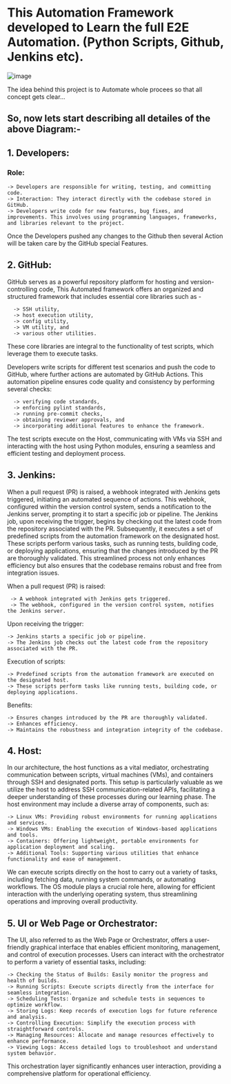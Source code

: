 # This Automation Framework developed to Learn the full E2E Automation. (Python Scripts, Github, Jenkins etc).

![image](https://github.com/user-attachments/assets/a07fda81-41f4-4d60-97c0-00b9856bb767)


The idea behind this project is to Automate whole procees so that all concept gets clear...

## So, now lets start describing all detailes of the above Diagram:-

## **1. Developers:**

### Role: 
    -> Developers are responsible for writing, testing, and committing code.
    -> Interaction: They interact directly with the codebase stored in GitHub. 
    -> Developers write code for new features, bug fixes, and improvements. This involves using programming languages, frameworks, and libraries relevant to the project.

Once the Developers pushed any changes to the Github then several Action will be taken care by the GitHub special Features.
 
## **2. GitHub:**

GitHub serves as a powerful repository platform for hosting and version-controlling code, This Automated framework offers an organized and structured framework that includes essential core libraries such as - 

      -> SSH utility, 
      -> host execution utility, 
      -> config utility, 
      -> VM utility, and 
      -> various other utilities. 

These core libraries are integral to the functionality of test scripts, which leverage them to execute tasks. 

Developers write scripts for different test scenarios and push the code to GitHub, where further actions are automated by GitHub Actions. 
This automation pipeline ensures code quality and consistency by performing several checks:

      -> verifying code standards, 
      -> enforcing pylint standards, 
      -> running pre-commit checks, 
      -> obtaining reviewer approvals, and 
      -> incorporating additional features to enhance the framework. 
      
The test scripts execute on the Host, communicating with VMs via SSH and interacting with the host using Python modules, ensuring a seamless and efficient testing and deployment process.

## **3. Jenkins:**

When a pull request (PR) is raised, a webhook integrated with Jenkins gets triggered, initiating an automated sequence of actions. This webhook, configured within the version control system, sends a notification to the Jenkins server, prompting it to start a specific job or pipeline. The Jenkins job, upon receiving the trigger, begins by checking out the latest code from the repository associated with the PR. Subsequently, it executes a set of predefined scripts from the automation framework on the designated host. These scripts perform various tasks, such as running tests, building code, or deploying applications, ensuring that the changes introduced by the PR are thoroughly validated. This streamlined process not only enhances efficiency but also ensures that the codebase remains robust and free from integration issues.

When a pull request (PR) is raised:

     -> A webhook integrated with Jenkins gets triggered.
     -> The webhook, configured in the version control system, notifies the Jenkins server.

Upon receiving the trigger:

    -> Jenkins starts a specific job or pipeline.
    -> The Jenkins job checks out the latest code from the repository associated with the PR.

Execution of scripts:

    -> Predefined scripts from the automation framework are executed on the designated host.
    -> These scripts perform tasks like running tests, building code, or deploying applications.

Benefits:

    -> Ensures changes introduced by the PR are thoroughly validated.
    -> Enhances efficiency.
    -> Maintains the robustness and integration integrity of the codebase.

## **4. Host:**

In our architecture, the host functions as a vital mediator, orchestrating communication between scripts, virtual machines (VMs), and containers through SSH and designated ports. This setup is particularly valuable as we utilize the host to address SSH communication-related APIs, facilitating a deeper understanding of these processes during our learning phase. The host environment may include a diverse array of components, such as:

    -> Linux VMs: Providing robust environments for running applications and services.
    -> Windows VMs: Enabling the execution of Windows-based applications and tools.
    -> Containers: Offering lightweight, portable environments for application deployment and scaling.
    -> Additional Tools: Supporting various utilities that enhance functionality and ease of management.

We can execute scripts directly on the host to carry out a variety of tasks, including fetching data, running system commands, or automating workflows. The OS module plays a crucial role here, allowing for efficient interaction with the underlying operating system, thus streamlining operations and improving overall productivity.

## **5. UI or Web Page or Orchestrator:**

The UI, also referred to as the Web Page or Orchestrator, offers a user-friendly graphical interface that enables efficient monitoring, management, and control of execution processes. Users can interact with the orchestrator to perform a variety of essential tasks, including:

    -> Checking the Status of Builds: Easily monitor the progress and health of builds.
    -> Running Scripts: Execute scripts directly from the interface for seamless integration.
    -> Scheduling Tests: Organize and schedule tests in sequences to optimize workflow.
    -> Storing Logs: Keep records of execution logs for future reference and analysis.
    -> Controlling Execution: Simplify the execution process with straightforward controls.
    -> Managing Resources: Allocate and manage resources effectively to enhance performance.
    -> Viewing Logs: Access detailed logs to troubleshoot and understand system behavior.

This orchestration layer significantly enhances user interaction, providing a comprehensive platform for operational efficiency.

